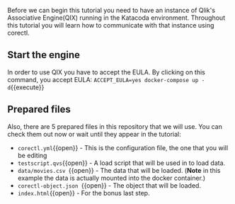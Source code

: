 Before we can begin this tutorial you need to have an instance of Qlik's Associative Engine(QIX) running in the Katacoda environment. Throughout this tutorial you will learn how to communicate with that instance using corectl. 

## Start the engine 
In order to use QIX you have to accept the EULA. By clicking on this command, you accept EULA: `ACCEPT_EULA=yes docker-compose up -d`{{execute}}

## Prepared files
Also, there are 5 prepared files in this repository that we will use. You can check them out now or wait until they appear in the tutorial:
* `corectl.yml`{{open}} - This is the configuration file, the one that you will be editing
* `testscript.qvs`{{open}} - A load script that will be used in to load data. 
* `data/movies.csv `{{open}} - The data that will be loaded. (**Note** in this example the data is actually mounted into the docker container.)
* `corectl-object.json `{{open}} - The object that will be loaded.
* `index.html`{{open}} - For the bonus last step.
